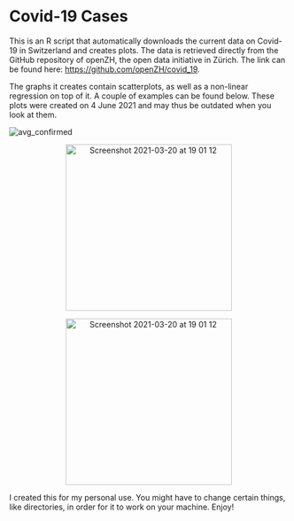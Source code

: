 # Covid-19 Cases

This is an R script that automatically downloads the current data on Covid-19 in Switzerland and creates plots. The data is retrieved directly from the GitHub repository of openZH, the open data initiative in Zürich. The link can be found here: https://github.com/openZH/covid_19. 

The graphs it creates contain scatterplots, as well as a non-linear regression on top of it. A couple of examples can be found below. These plots were created on 4 June 2021 and may thus be outdated when you look at them.

![avg_confirmed](https://user-images.githubusercontent.com/61436958/120797183-f808ca00-c53b-11eb-8914-072116eb2289.png)



<p align='center'>
<img width="300" alt="Screenshot 2021-03-20 at 19 01 12" src="https://user-images.githubusercontent.com/61436958/111886068-c025c800-89cb-11eb-9535-47d252ff428d.jpeg">
</p>

<p align='center'>
<img width="300" alt="Screenshot 2021-03-20 at 19 01 12" src="https://user-images.githubusercontent.com/61436958/111886078-d6338880-89cb-11eb-9620-0a0376390a69.jpeg">
</p>

I created this for my personal use. You might have to change certain things, like directories, in order for it to work on your machine. Enjoy!
